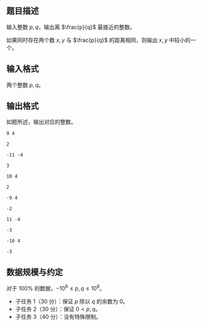 ## 题目描述

输入整数 $p,q$，输出离 $\frac{p}{q}$ 最接近的整数。

如果同时存在两个数 $x,y$ 与 $\frac{p}{q}$ 的距离相同，则输出 $x,y$ 中较小的一个。

## 输入格式

两个整数 $p,q$。

## 输出格式

如题所述，输出对应的整数。

```input1
9 4
```

```output1
2
```

```input2
-11 -4
```

```output2
3
```

```input3
10 4
```

```output3
2
```

```input4
-9 4
```

```output4
-2
```

```input5
11 -4
```

```output5
-3
```

```input6
-10 4
```

```output6
-3
```

## 数据规模与约定

对于 $100\%$ 的数据，$-10^9 \le p,q \le 10^9$。

- 子任务 1（30 分）：保证 $p$ 除以 $q$ 的余数为 $0$。
- 子任务 2（30 分）：保证 $0\lt p,q$。
- 子任务 3（40 分）：没有特殊限制。